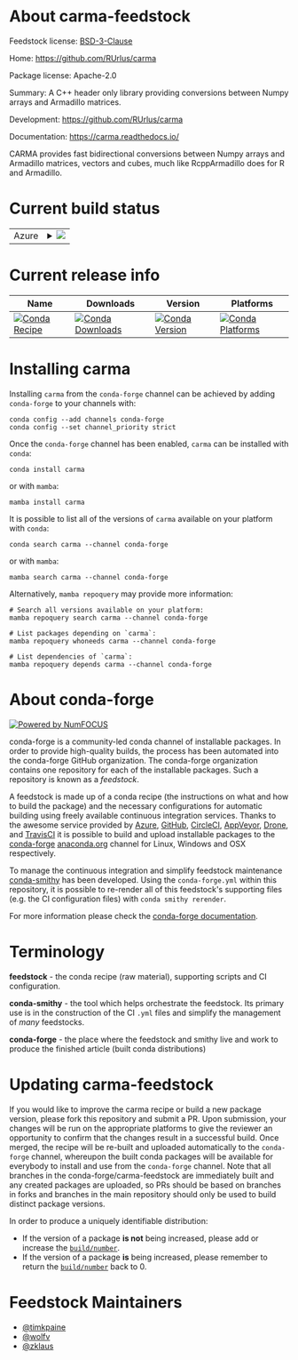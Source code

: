About carma-feedstock
=====================

Feedstock license: [BSD-3-Clause](https://github.com/conda-forge/carma-feedstock/blob/main/LICENSE.txt)

Home: https://github.com/RUrlus/carma

Package license: Apache-2.0

Summary: A C++ header only library providing conversions between Numpy arrays and Armadillo matrices.

Development: https://github.com/RUrlus/carma

Documentation: https://carma.readthedocs.io/

CARMA provides fast bidirectional conversions between Numpy arrays and
Armadillo matrices, vectors and cubes, much like RcppArmadillo does for R
and Armadillo.

Current build status
====================


<table>
    
  <tr>
    <td>Azure</td>
    <td>
      <details>
        <summary>
          <a href="https://dev.azure.com/conda-forge/feedstock-builds/_build/latest?definitionId=22440&branchName=main">
            <img src="https://dev.azure.com/conda-forge/feedstock-builds/_apis/build/status/carma-feedstock?branchName=main">
          </a>
        </summary>
        <table>
          <thead><tr><th>Variant</th><th>Status</th></tr></thead>
          <tbody><tr>
              <td>linux_64</td>
              <td>
                <a href="https://dev.azure.com/conda-forge/feedstock-builds/_build/latest?definitionId=22440&branchName=main">
                  <img src="https://dev.azure.com/conda-forge/feedstock-builds/_apis/build/status/carma-feedstock?branchName=main&jobName=linux&configuration=linux%20linux_64_" alt="variant">
                </a>
              </td>
            </tr><tr>
              <td>osx_64</td>
              <td>
                <a href="https://dev.azure.com/conda-forge/feedstock-builds/_build/latest?definitionId=22440&branchName=main">
                  <img src="https://dev.azure.com/conda-forge/feedstock-builds/_apis/build/status/carma-feedstock?branchName=main&jobName=osx&configuration=osx%20osx_64_" alt="variant">
                </a>
              </td>
            </tr><tr>
              <td>osx_arm64</td>
              <td>
                <a href="https://dev.azure.com/conda-forge/feedstock-builds/_build/latest?definitionId=22440&branchName=main">
                  <img src="https://dev.azure.com/conda-forge/feedstock-builds/_apis/build/status/carma-feedstock?branchName=main&jobName=osx&configuration=osx%20osx_arm64_" alt="variant">
                </a>
              </td>
            </tr><tr>
              <td>win_64</td>
              <td>
                <a href="https://dev.azure.com/conda-forge/feedstock-builds/_build/latest?definitionId=22440&branchName=main">
                  <img src="https://dev.azure.com/conda-forge/feedstock-builds/_apis/build/status/carma-feedstock?branchName=main&jobName=win&configuration=win%20win_64_" alt="variant">
                </a>
              </td>
            </tr>
          </tbody>
        </table>
      </details>
    </td>
  </tr>
</table>

Current release info
====================

| Name | Downloads | Version | Platforms |
| --- | --- | --- | --- |
| [![Conda Recipe](https://img.shields.io/badge/recipe-carma-green.svg)](https://anaconda.org/conda-forge/carma) | [![Conda Downloads](https://img.shields.io/conda/dn/conda-forge/carma.svg)](https://anaconda.org/conda-forge/carma) | [![Conda Version](https://img.shields.io/conda/vn/conda-forge/carma.svg)](https://anaconda.org/conda-forge/carma) | [![Conda Platforms](https://img.shields.io/conda/pn/conda-forge/carma.svg)](https://anaconda.org/conda-forge/carma) |

Installing carma
================

Installing `carma` from the `conda-forge` channel can be achieved by adding `conda-forge` to your channels with:

```
conda config --add channels conda-forge
conda config --set channel_priority strict
```

Once the `conda-forge` channel has been enabled, `carma` can be installed with `conda`:

```
conda install carma
```

or with `mamba`:

```
mamba install carma
```

It is possible to list all of the versions of `carma` available on your platform with `conda`:

```
conda search carma --channel conda-forge
```

or with `mamba`:

```
mamba search carma --channel conda-forge
```

Alternatively, `mamba repoquery` may provide more information:

```
# Search all versions available on your platform:
mamba repoquery search carma --channel conda-forge

# List packages depending on `carma`:
mamba repoquery whoneeds carma --channel conda-forge

# List dependencies of `carma`:
mamba repoquery depends carma --channel conda-forge
```


About conda-forge
=================

[![Powered by
NumFOCUS](https://img.shields.io/badge/powered%20by-NumFOCUS-orange.svg?style=flat&colorA=E1523D&colorB=007D8A)](https://numfocus.org)

conda-forge is a community-led conda channel of installable packages.
In order to provide high-quality builds, the process has been automated into the
conda-forge GitHub organization. The conda-forge organization contains one repository
for each of the installable packages. Such a repository is known as a *feedstock*.

A feedstock is made up of a conda recipe (the instructions on what and how to build
the package) and the necessary configurations for automatic building using freely
available continuous integration services. Thanks to the awesome service provided by
[Azure](https://azure.microsoft.com/en-us/services/devops/), [GitHub](https://github.com/),
[CircleCI](https://circleci.com/), [AppVeyor](https://www.appveyor.com/),
[Drone](https://cloud.drone.io/welcome), and [TravisCI](https://travis-ci.com/)
it is possible to build and upload installable packages to the
[conda-forge](https://anaconda.org/conda-forge) [anaconda.org](https://anaconda.org/)
channel for Linux, Windows and OSX respectively.

To manage the continuous integration and simplify feedstock maintenance
[conda-smithy](https://github.com/conda-forge/conda-smithy) has been developed.
Using the ``conda-forge.yml`` within this repository, it is possible to re-render all of
this feedstock's supporting files (e.g. the CI configuration files) with ``conda smithy rerender``.

For more information please check the [conda-forge documentation](https://conda-forge.org/docs/).

Terminology
===========

**feedstock** - the conda recipe (raw material), supporting scripts and CI configuration.

**conda-smithy** - the tool which helps orchestrate the feedstock.
                   Its primary use is in the construction of the CI ``.yml`` files
                   and simplify the management of *many* feedstocks.

**conda-forge** - the place where the feedstock and smithy live and work to
                  produce the finished article (built conda distributions)


Updating carma-feedstock
========================

If you would like to improve the carma recipe or build a new
package version, please fork this repository and submit a PR. Upon submission,
your changes will be run on the appropriate platforms to give the reviewer an
opportunity to confirm that the changes result in a successful build. Once
merged, the recipe will be re-built and uploaded automatically to the
`conda-forge` channel, whereupon the built conda packages will be available for
everybody to install and use from the `conda-forge` channel.
Note that all branches in the conda-forge/carma-feedstock are
immediately built and any created packages are uploaded, so PRs should be based
on branches in forks and branches in the main repository should only be used to
build distinct package versions.

In order to produce a uniquely identifiable distribution:
 * If the version of a package **is not** being increased, please add or increase
   the [``build/number``](https://docs.conda.io/projects/conda-build/en/latest/resources/define-metadata.html#build-number-and-string).
 * If the version of a package **is** being increased, please remember to return
   the [``build/number``](https://docs.conda.io/projects/conda-build/en/latest/resources/define-metadata.html#build-number-and-string)
   back to 0.

Feedstock Maintainers
=====================

* [@timkpaine](https://github.com/timkpaine/)
* [@wolfv](https://github.com/wolfv/)
* [@zklaus](https://github.com/zklaus/)

